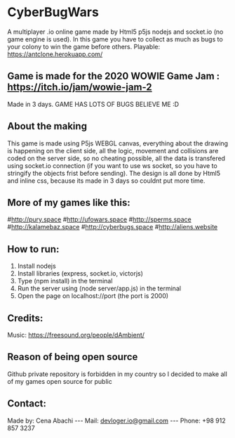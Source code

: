 # CyberBugWars
A multiplayer .io online game made by Html5 p5js nodejs and socket.io (no game engine is used).
In this game you have to collect as much as bugs to your colony to win the game before others.
Playable: https://antclone.herokuapp.com/

## Game is made for the 2020 WOWIE Game Jam : https://itch.io/jam/wowie-jam-2
Made in 3 days.
GAME HAS LOTS OF BUGS BELIEVE ME :D

## About the making
This game is made using P5js WEBGL canvas, everything about the drawing is happening on the client side, all the logic, movement and collisions are coded on the server side, so no cheating possible, all the data is transfered using socket.io connection (if you want to use ws socket, so you have to stringify the objects frist before sending).
The design is all done by Html5 and inline css, because its made in 3 days so couldnt put more time.

## More of my games like this:
#http://pury.space
#http://ufowars.space
#http://sperms.space
#http://kalamebaz.space
#http://cyberbugs.space
#http://aliens.website

## How to run:
1) Install nodejs
2) Install libraries (express, socket.io, victorjs)
3) Type (npm install) in the terminal
4) Run the server using (node server/app.js) in the terminal
5) Open the page on localhost://port (the port is 2000)

## Credits:
Music: https://freesound.org/people/dAmbient/

## Reason of being open source
Github private repository is forbidden in my country so I decided to make all of my games open source for public

## Contact:
Made by: Cena Abachi --- 
Mail: devloger.io@gmail.com --- 
Phone: +98 912 857 3237
